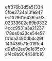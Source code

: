 eff376b3d5a51334  
5fbe2724a13fe947  
ec132901e4265c03  
02333602e69b0322  
4ccc9531a3a21237  
178de0a23ce54e57  
f41da2490dbdc29f  
143438b71e0191c4  
d0a5e2ae9e1d35c0  
af4c8b904438fb16